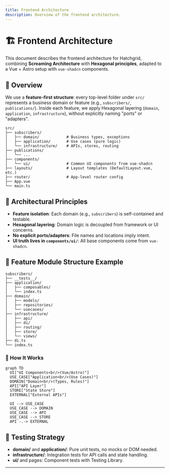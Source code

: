 ```yaml
---
title: Frontend Architecture
description: Overview of the frontend architecture.
---
```


# 🏗️ Frontend Architecture

This document describes the frontend architecture for Hatchgrid, combining **Screaming Architecture** with **Hexagonal principles**, adapted to a Vue + Astro setup with `vue-shadcn` components.

## 📐 Overview

We use a **feature-first structure**: every top-level folder under `src/` represents a business domain or feature (e.g., `subscribers/`, `publications/`). Inside each feature, we apply Hexagonal layering (`domain`, `application`, `infrastructure`), without explicitly naming "ports" or "adapters".

```text
src/
├── subscribers/
│   ├── domain/            # Business types, exceptions
│   ├── application/       # Use cases (pure logic)
│   └── infrastructure/    # APIs, stores, routing
├── publications/
│   └── ...
├── components/
│   └── ui/                # Common UI components from vue-shadcn
├── layouts/               # Layout templates (DefaultLayout.vue, etc.)
├── router/                # App-level router config
├── App.vue
└── main.ts
```

## 🧠 Architectural Principles

- **Feature isolation**: Each domain (e.g., `subscribers`) is self-contained and testable.
- **Hexagonal layering**: Domain logic is decoupled from framework or UI concerns.
- **No explicit ports/adapters**: File names and locations imply intent.
- **UI truth lives in `components/ui/`**: All base components come from `vue-shadcn`.

## 🎯 Feature Module Structure Example

```text
subscribers/
├── __tests__/
├── application/
│   ├── composables/
│   └── index.ts
├── domain/
│   ├── models/
│   ├── repositories/
│   └── usecases/
├── infrastructure/
│   ├── api/
│   ├── di/
│   ├── routing/
│   ├── store/
│   └── views/
├── di.ts
└── index.ts
```

### 🧩 How It Works

```mermaid
graph TD
  UI["UI Components<br/>(Vue/Astro)"]
  USE_CASE["Application<br/>(Use Cases)"]
  DOMAIN["Domain<br/>(Types, Rules)"]
  API["API Layer"]
  STORE["State Store"]
  EXTERNAL["External APIs"]

  UI --> USE_CASE
  USE_CASE --> DOMAIN
  USE_CASE --> API
  USE_CASE --> STORE
  API -.-> EXTERNAL
```

## 🧪 Testing Strategy

- **domain/** and **application/**: Pure unit tests, no mocks or DOM needed.
- **infrastructure/**: Integration tests for API calls and state handling.
- **ui/** and pages: Component tests with Testing Library.

---
